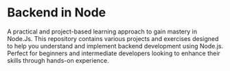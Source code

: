# Backend in Node

A practical and project-based learning approach to gain mastery in Node.Js. This repository contains various projects and exercises designed to help you understand and implement backend development using Node.js. Perfect for beginners and intermediate developers looking to enhance their skills through hands-on experience.

